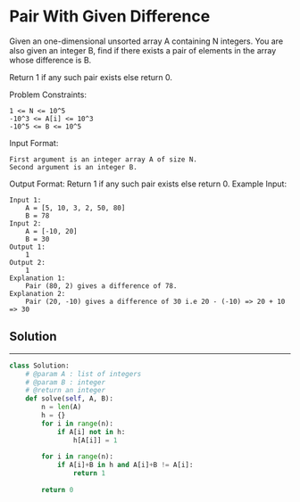 <h1>Pair With Given Difference</h1>

<p>
Given an one-dimensional unsorted array A containing N integers.
You are also given an integer B, find if there exists a pair of elements in the array whose difference is B.

Return 1 if any such pair exists else return 0.

Problem Constraints:

    1 <= N <= 10^5
    -10^3 <= A[i] <= 10^3
    -10^5 <= B <= 10^5
Input Format:

    First argument is an integer array A of size N.
    Second argument is an integer B.
Output Format:
    Return 1 if any such pair exists else return 0.
Example Input:

    Input 1:
        A = [5, 10, 3, 2, 50, 80]
        B = 78
    Input 2:
        A = [-10, 20]
        B = 30
    Output 1:
        1
    Output 2:
        1
    Explanation 1:
        Pair (80, 2) gives a difference of 78.
    Explanation 2:
        Pair (20, -10) gives a difference of 30 i.e 20 - (-10) => 20 + 10 => 30
</p>

<h2>Solution</h2>

***

```python
class Solution:
    # @param A : list of integers
    # @param B : integer
    # @return an integer
    def solve(self, A, B):
        n = len(A)
        h = {}
        for i in range(n):
            if A[i] not in h:
                h[A[i]] = 1
                
        for i in range(n):
            if A[i]+B in h and A[i]+B != A[i]:
                return 1
        
        return 0
```